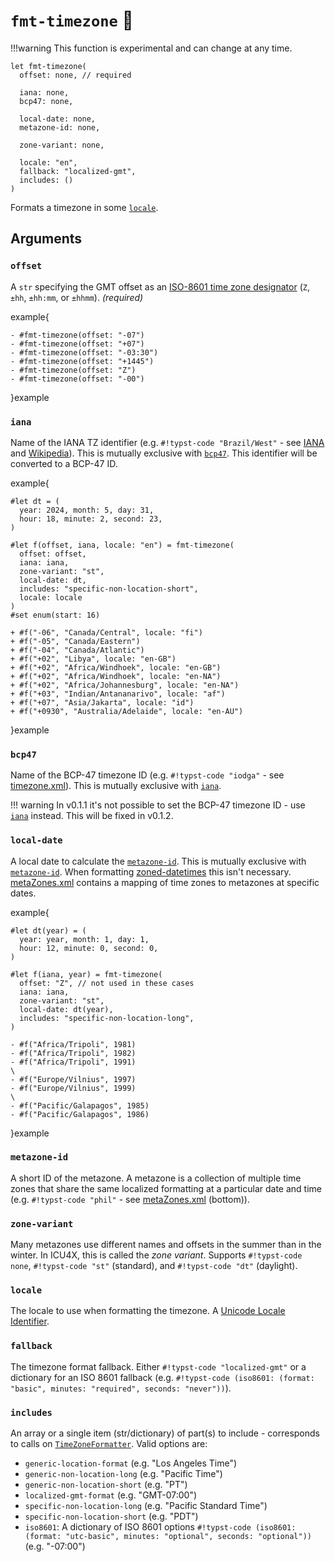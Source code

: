 # `fmt-timezone` 🚧

<!-- prettier-ignore -->
!!!warning
    This function is experimental and can change at any time.

```typst-code
let fmt-timezone(
  offset: none, // required

  iana: none,
  bcp47: none,

  local-date: none,
  metazone-id: none,

  zone-variant: none,

  locale: "en",
  fallback: "localized-gmt",
  includes: ()
)
```

Formats a timezone in some [`locale`](#locale).

## Arguments

### `offset`

A `str` specifying the GMT offset as an [ISO-8601 time zone designator](https://en.wikipedia.org/wiki/ISO_8601#Time_zone_designators) (`Z`, `±hh`, `±hh:mm`, or `±hhmm`). _(required)_

example{

```typst +preview
- #fmt-timezone(offset: "-07")
- #fmt-timezone(offset: "+07")
- #fmt-timezone(offset: "-03:30")
- #fmt-timezone(offset: "+1445")
- #fmt-timezone(offset: "Z")
- #fmt-timezone(offset: "-00")
```

}example

### `iana`

Name of the IANA TZ identifier (e.g. `#!typst-code "Brazil/West"` - see [IANA](https://www.iana.org/time-zones) and [Wikipedia](https://en.wikipedia.org/wiki/List_of_tz_database_time_zones)). This is mutually exclusive with [`bcp47`](#bcp47). This identifier will be converted to a BCP-47 ID.

example{

```typst +preview linenums="1"
#let dt = (
  year: 2024, month: 5, day: 31,
  hour: 18, minute: 2, second: 23,
)

#let f(offset, iana, locale: "en") = fmt-timezone(
  offset: offset,
  iana: iana,
  zone-variant: "st",
  local-date: dt,
  includes: "specific-non-location-short",
  locale: locale
)
#set enum(start: 16)

+ #f("-06", "Canada/Central", locale: "fi")
+ #f("-05", "Canada/Eastern")
+ #f("-04", "Canada/Atlantic")
+ #f("+02", "Libya", locale: "en-GB")
+ #f("+02", "Africa/Windhoek", locale: "en-GB")
+ #f("+02", "Africa/Windhoek", locale: "en-NA")
+ #f("+02", "Africa/Johannesburg", locale: "en-NA")
+ #f("+03", "Indian/Antananarivo", locale: "af")
+ #f("+07", "Asia/Jakarta", locale: "id")
+ #f("+0930", "Australia/Adelaide", locale: "en-AU")
```

}example

### `bcp47`

Name of the BCP-47 timezone ID (e.g. `#!typst-code "iodga"` - see [timezone.xml](https://github.com/unicode-org/cldr/blob/main/common/bcp47/timezone.xml)). This is mutually exclusive with [`iana`](#iana).

<!-- prettier-ignore -->
!!! warning
    In v0.1.1 it's not possible to set the BCP-47 timezone ID - use [`iana`](#iana) instead. This will be fixed in v0.1.2.

### `local-date`

A local date to calculate the [`metazone-id`](#metazone-id). This is mutually exclusive with [`metazone-id`](#metazone-id). When formatting [zoned-datetimes](./fmt-zoned-datetime.md) this isn't necessary. [metaZones.xml](https://github.com/unicode-org/cldr/blob/main/common/supplemental/metaZones.xml) contains a mapping of time zones to metazones at specific dates.

example{

```typst +preview
#let dt(year) = (
  year: year, month: 1, day: 1,
  hour: 12, minute: 0, second: 0,
)

#let f(iana, year) = fmt-timezone(
  offset: "Z", // not used in these cases
  iana: iana,
  zone-variant: "st",
  local-date: dt(year),
  includes: "specific-non-location-long",
)

- #f("Africa/Tripoli", 1981)
- #f("Africa/Tripoli", 1982)
- #f("Africa/Tripoli", 1991)
\
- #f("Europe/Vilnius", 1997)
- #f("Europe/Vilnius", 1999)
\
- #f("Pacific/Galapagos", 1985)
- #f("Pacific/Galapagos", 1986)
```

}example

### `metazone-id`

A short ID of the metazone. A metazone is a collection of multiple time zones that share the same localized formatting at a particular date and time (e.g. `#!typst-code "phil"` - see [metaZones.xml](https://github.com/unicode-org/cldr/blob/main/common/supplemental/metaZones.xml) (bottom)).

### `zone-variant`

Many metazones use different names and offsets in the summer than in the winter. In ICU4X, this is called the _zone variant_. Supports `#!typst-code none`, `#!typst-code "st"` (standard), and `#!typst-code "dt"` (daylight).

### `locale`

The locale to use when formatting the timezone. A [Unicode Locale Identifier].

### `fallback`

The timezone format fallback. Either `#!typst-code "localized-gmt"` or a dictionary for an ISO 8601 fallback (e.g. `#!typst-code (iso8601: (format: "basic", minutes: "required", seconds: "never"))`).

### `includes`

An array or a single item (str/dictionary) of part(s) to include - corresponds to calls on [`TimeZoneFormatter`](https://docs.rs/icu/latest/icu/datetime/time_zone/struct.TimeZoneFormatter.html). Valid options are:

- `generic-location-format` (e.g. "Los Angeles Time")
- `generic-non-location-long` (e.g. "Pacific Time")
- `generic-non-location-short` (e.g. "PT")
- `localized-gmt-format` (e.g. "GMT-07:00")
- `specific-non-location-long` (e.g. "Pacific Standard Time")
- `specific-non-location-short` (e.g. "PDT")
- `iso8601`: A dictionary of ISO 8601 options `#!typst-code (iso8601: (format: "utc-basic", minutes: "optional", seconds: "optional"))` (e.g. "-07:00")

[Unicode Locale Identifier]: https://unicode.org/reports/tr35/tr35.html#Unicode_locale_identifier
